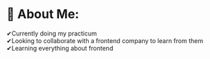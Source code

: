 # 💫 About Me:
✔Currently doing my practicum<br>✔Looking to collaborate with a frontend company to learn from them<br>✔Learning everything about frontend
